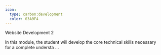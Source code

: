 ```yaml
---
icon:
  type: carbon:development
  color: 03A9F4
---
```


Website Development 2

In this module, the student will develop the core technical skills necessary for a complete understa ... 
